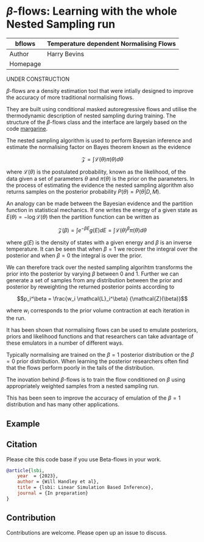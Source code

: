 # $\beta$-flows: Learning with the whole Nested Sampling run

|bflows | Temperature dependent Normalising Flows |
|---------|-----------|
|Author | Harry Bevins|
|Homepage | |

UNDER CONSTRUCTION

$\beta$-flows are a density estimation tool that were intially designed
to improve the accuracy of more traditional normalising flows.

They are built using conditional masked autoregressive flows and utilise the
thermodynamic description of nested sampling during training. The structure
of the $\beta$-flows class and the interface are largely based on
the code [margarine](https://github.com/htjb/margarine).

The nested sampling algorithm is used to perform Bayesian inference and estimate
the normalising factor on Bayes theorem known as the evidence

$$\mathcal{Z} = \int \mathcal{L}(\theta)\pi(\theta) d\theta$$

where $\mathcal{L}(\theta)$ is the postulated probability, known as the
likelihood, of the data given a set of parameters $\theta$ and $\pi(\theta)$
is the prior on the parameters. In the process of estimating the evidence the
nested sampling algorithm also returns samples on the posterior 
probability $P(\theta) = P(\theta|D, M)$.

An analogy can be made between the Bayesian evidence and the partition function
in statistical mechanics. If one writes the energy of a given state as
$E(\theta) = - \log \mathcal{L}(\theta)$ then the partition function can be 
written as

$$\mathcal{Z}(\beta) = \int e^{-\beta E} g(E) dE = \int \mathcal{L}(\theta)^\beta \pi(\theta)
d\theta$$

where $g(E)$ is the density of states with a given energy and $\beta$ is an inverse
temperature. It can be seen that when $\beta=1$ we recover the integral over the posterior
and when $\beta=0$ the integral is over the prior.

We can therefore track over the nested sampling algorihtm transforms the prior
into the posterior by varying $\beta$ between 0 and 1. Further we can
generate a set of samples from any distribution between the prior and posterior
by reweighting the returned posterior points according to

$$p_i^\beta = \frac{w_i \mathcal{L}_i^\beta} {\mathcal{Z}(\beta)}$$

where $w_i$ corresponds to the prior volume contraction at each iteration in the
run.

It has been shown that normalising flows can be used to emulate posteriors, priors
and likelihood functions and that researchers can take advantage of these emulators
in a number of different ways.

Typically normalising are trained on the $\beta=1$ posterior distribution or
the $\beta=0$ prior distribution. When learning the posterior researchers often
find that the flows perform poorly in the tails of the distribution.

The inovation behind $\beta$-flows is to train the flow conditioned on $\beta$ using 
appropriately weighted samples from a nested sampling run.

This has been seen to improve the accuracy of emulation of the $\beta=1$
distribution and has many other applications.

## Example



## Citation

Please cite this code base if you use Beta-flows in your work.

```bibtex
@article{lsbi,
    year  = {2023},
    author = {Will Handley et al},
    title = {lsbi: Linear Simulation Based Inference},
    journal = {In preparation}
}
```

## Contribution

Contributions are welcome. Please open up an issue to discuss.

